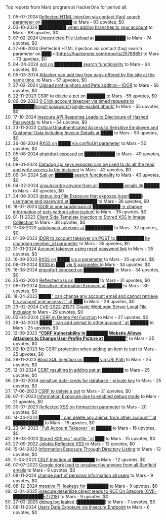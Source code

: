 Top reports from Mars program at HackerOne for period all:

1. 05-07-2024 [Reflected HTML Injection via contact (faq) search parameter on ██████████](https://hackerone.com/reports/2587101) to Mars - 93 upvotes, $0
2. 03-10-2024 [█████████ when adding branches to your account](https://hackerone.com/reports/2756402) to Mars - 88 upvotes, $0
3. 07-02-2024 [Unrestricted File Upload at ██████████](https://hackerone.com/reports/2357778) to Mars - 74 upvotes, $0
4. 27-06-2024 [Reflected HTML Injection via contact (faq) search parameter on ███]=](https://hackerone.com/reports/2578985) to Mars - 73 upvotes, $0
5. 04-04-2024 [sqli on █████████ search functionality](https://hackerone.com/reports/2446550) to Mars - 64 upvotes, $0
6. 05-03-2024 [Attacker can add two free bags offered by the site at the same time.](https://hackerone.com/reports/2402010) to Mars - 57 upvotes, $0
7. 27-02-2024 [Upload profile photo and  Pets addition - IDOR](https://hackerone.com/reports/2393021) to Mars - 56 upvotes, $0
8. 22-11-2023 [CSRF to delete a pet on ██████](https://hackerone.com/reports/2261600) to Mars - 55 upvotes, $0
9. 09-09-2023 [0 Click account takeover via timed requests to ███████forgot-password (single-packet attack)](https://hackerone.com/reports/2142109) to Mars - 55 upvotes, $0
10. 17-10-2024 [Insecure API Response Leads to Disclosure of Hashed Passwords](https://hackerone.com/reports/2788557) to Mars - 54 upvotes, $0
11. 23-11-2023 [Critical Unauthenticated Access to Sensitive Employee and Customer Data Including Invoice Details at ████](https://hackerone.com/reports/2262554) to Mars - 50 upvotes, $0
12. 26-08-2024 [RXSS on ████ via configUrl parameter](https://hackerone.com/reports/2684274) to Mars - 50 upvotes, $0
13. 05-08-2024 [phpinfo() exposed on ██████████](https://hackerone.com/reports/2641211) to Mars - 49 upvotes, $0
14. 08-01-2024 [Datadog api keys exposed can be used to do all the read and write access to the instance](https://hackerone.com/reports/2307933) to Mars - 42 upvotes, $0
15. 09-04-2024 [Sqli on ██████ search functionality](https://hackerone.com/reports/2453475) to Mars - 40 upvotes, $0
16. 04-02-2024 [unsubscribe anyone from all ████████ emails @ █████](https://hackerone.com/reports/2354888) to Mars - 40 upvotes, $0
17. 24-08-2023 [debug.log File Exposure that exposes (user/████) username and password at █████████](https://hackerone.com/reports/2122938) to Mars - 38 upvotes, $0
18. 18-07-2023 [IDOR in one subdomain of █████████ -\> change information of pets without athorization!](https://hackerone.com/reports/2073950) to Mars - 38 upvotes, $0
19. 01-11-2023 [Client Side Template Injection to Stored XSS in Image Collection](https://hackerone.com/reports/2234564) to Mars - 38 upvotes, $0
20. 11-08-2023 [subdomain takeover at █████████](https://hackerone.com/reports/2106886) to Mars - 37 upvotes, $0
21. 01-09-2023 [IDOR to account takeover on POST to █████████ by changing member_id parameter](https://hackerone.com/reports/2132183) to Mars - 35 upvotes, $0
22. 31-01-2024 [Account takeover using reset password link](https://hackerone.com/reports/2341038) to Mars - 35 upvotes, $0
23. 16-09-2023 [RXSS on ████ via q parameter](https://hackerone.com/reports/2166843) to Mars - 35 upvotes, $0
24. 08-01-2024 [RXSS in ███ via S parameter  ](https://hackerone.com/reports/2307913) to Mars - 34 upvotes, $0
25. 16-08-2024 [phpinfo() exposed on ██████████](https://hackerone.com/reports/2666151) to Mars - 34 upvotes, $0
26. 25-02-2024 [Reflected xss on ████████ ](https://hackerone.com/reports/2389897) to Mars - 31 upvotes, $0
27. 09-01-2024 [Sensitive Information Exposed at █████](https://hackerone.com/reports/2308654) to Mars - 30 upvotes, $0
28. 18-04-2023 [████ ' can change any account email and cannot retrieve his account and access it ' at ███](https://hackerone.com/reports/1952771) to Mars - 29 upvotes, $0
29. 23-02-2024 [CVE-2022-21371:  Oracle WebLogic Server Local File Inclusion](https://hackerone.com/reports/2387600) to Mars - 29 upvotes, $0
30. 02-04-2024 [CSRF in Delete Pet Function](https://hackerone.com/reports/2445106) to Mars - 27 upvotes, $0
31. 28-04-2023 [████ ' can add animal to other account ' at ██████](https://hackerone.com/reports/1965640) to Mars - 25 upvotes, $0
32. 12-09-2023 [**"CSRF Vulnerability in ███████ Website Allows Attackers to Change User Profile Picture at ███████"**](https://hackerone.com/reports/2144870) to Mars - 25 upvotes, $0
33. 02-10-2023 [No CSRF protection when adding an item to cart](https://hackerone.com/reports/2190062) to Mars - 25 upvotes, $0
34. 28-11-2023 [Blind SQL Injection on █████ via URI Path](https://hackerone.com/reports/2266081) to Mars - 25 upvotes, $0
35. 12-01-2024 [CSRF resulting in adding pet at ███████](https://hackerone.com/reports/2313478) to Mars - 25 upvotes, $0
36. 29-02-2024 [sensitive  data-creds for database - private key](https://hackerone.com/reports/2396630) to Mars - 25 upvotes, $0
37. 17-06-2023 [CSRF to delete a pet](https://hackerone.com/reports/2029753) to Mars - 21 upvotes, $0
38. 07-11-2023 [Information Exposure due to enabled debug mode](https://hackerone.com/reports/2243003) to Mars - 21 upvotes, $0
39. 30-07-2023 [Reflected XSS on formaction parameter](https://hackerone.com/reports/2089895) to Mars - 20 upvotes, $0
40. 14-04-2023 [███████  ' can delete any animal from other account  '  at ██████████ ](https://hackerone.com/reports/1947376) to Mars - 18 upvotes, $0
41. 23-04-2023 [' Full Account Takeover ' at █████](https://hackerone.com/reports/1959540) to Mars - 16 upvotes, $0
42. 28-03-2023 [Stored XSS via ' profile ' at ███](https://hackerone.com/reports/1921606) to Mars - 15 upvotes, $0
43. 27-09-2022 [Jolokia Reflected XSS ](https://hackerone.com/reports/1714563) to Mars - 13 upvotes, $0
44. 15-04-2023 [Information Exposure Through Directory Listing](https://hackerone.com/reports/1948562) to Mars - 12 upvotes, $0
45. 11-04-2023 [CRLF Inection at `██████████`](https://hackerone.com/reports/1943013) to Mars - 12 upvotes, $0
46. 07-07-2023 [Google dork lead to unsubscribe anyone from all Banfield emails](https://hackerone.com/reports/2055081) to Mars - 9 upvotes, $0
47. 08-11-2024 [change part of personal information all users](https://hackerone.com/reports/2828693) to Mars - 9 upvotes, $0
48. 08-12-2024 [massive PII  leakage for ███████](https://hackerone.com/reports/2887506) to Mars - 9 upvotes, $0
49. 12-04-2025 [insecure deserilize object leads to RCE On Sitecore (CVE-██████████-27218)](https://hackerone.com/reports/3090123) to Mars - 9 upvotes, $0
50. 27-03-2025 [debug.log leaked [█████████]](https://hackerone.com/reports/3063026) to Mars - 7 upvotes, $0
51. 08-11-2024 [Users Data Exposure via Insecure Endpoint](https://hackerone.com/reports/2828608) to Mars - 6 upvotes, $0
